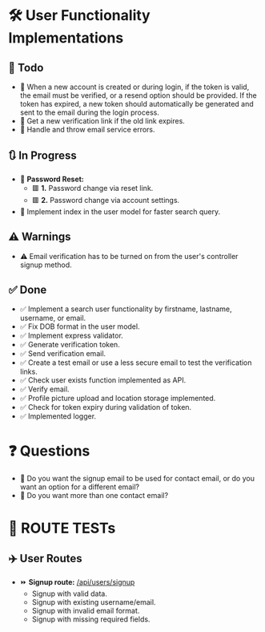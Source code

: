 # 🛠️ User Functionality Implementations

## 📝 Todo

-   🔴 When a new account is created or during login, if the token is valid, the email must be verified, or a resend option should be provided. If the token has expired, a new token should automatically be generated and sent to the email during the login process.
-   🔴 Get a new verification link if the old link expires.
-   🔴 Handle and throw email service errors.

## 🔃 In Progress

-   🔴 **Password Reset:**
    -   🟥 **1.** Password change via reset link.
    -   🟥 **2.** Password change via account settings.
-   🔴 Implement index in the user model for faster search query.

## ⚠️ Warnings

-   ⚠️ Email verification has to be turned on from the user's controller signup method.

## ✅ Done

-   ✅ Implement a search user functionality by firstname, lastname, username, or email.
-   ✅ Fix DOB format in the user model.
-   ✅ Implement express validator.
-   ✅ Generate verification token.
-   ✅ Send verification email.
-   ✅ Create a test email or use a less secure email to test the verification links.
-   ✅ Check user exists function implemented as API.
-   ✅ Verify email.
-   ✅ Profile picture upload and location storage implemented.
-   ✅ Check for token expiry during validation of token.
-   ✅ Implemented logger.

# ❓ Questions

-   🔴 Do you want the signup email to be used for contact email, or do you want an option for a different email?
-   🔴 Do you want more than one contact email?

# 🧪 ROUTE TESTs

## ✈️ User Routes

-   ⏩ **Signup route:** <u>/api/users/signup</u>
    -   Signup with valid data.
    -   Signup with existing username/email.
    -   Signup with invalid email format.
    -   Signup with missing required fields.
